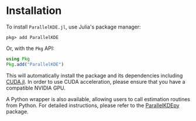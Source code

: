 # Installation

To install `ParallelKDE.jl`, use Julia's package manager:

```
pkg> add ParallelKDE
```

Or, with the `Pkg` API:

```julia
using Pkg
Pkg.add("ParallelKDE")
```

This will automatically install the package and its dependencies including [CUDA.jl](https://github.com/JuliaGPU/CUDA.jl). In order to use CUDA acceleration, please ensure that you have a compatible NVIDIA GPU.

A Python wrapper is also available, allowing users to call estimation routines from Python. For detailed instructions, please refer to the [ParallelKDEpy](https://github.com/chrissm23/ParallelKDEpy) package.
